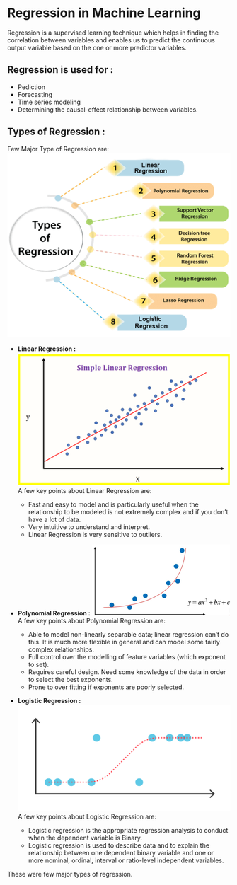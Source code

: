 # Regression in Machine Learning 
Regression is a supervised learning technique which helps in finding the correlation between variables and enables us to predict the continuous output variable based on the one or more predictor variables.
## Regression is used for :
- Pediction 
- Forecasting 
- Time series modeling
- Determining the causal-effect relationship between variables.

## Types of Regression :
Few Major Type of Regression are:
![Type of Regression](./types_reg.png)
- **Linear Regression :** 
 ![linear_Regression](./linear_reg.png)
    A few key points about Linear Regression are:
  - Fast and easy to model and is particularly useful when the relationship to be modeled is not extremely complex and if you don’t have a lot of data.
  - Very intuitive to understand and interpret.
  - Linear Regression is very sensitive to outliers.

- **Polynomial Regression :**
![polynomial_Regression](./polynomial_reg.png)
   A few key points about Polynomial Regression are:
   - Able to model non-linearly separable data; linear regression can’t do this. It is much more flexible in general and can model some fairly complex relationships.
   - Full control over the modelling of feature variables (which exponent to set).
   - Requires careful design. Need some knowledge of the data in order to select the best exponents.
   - Prone to over fitting if exponents are poorly selected.

- **Logistic Regression :**
![logistic_Regression](./logistic_reg.svg)
   A few key points about Logistic Regression are:
   - Logistic regression is the appropriate regression analysis to conduct when the dependent variable is Binary.
   - Logistic regression is used to describe data and to explain the relationship between one dependent binary variable and one or more nominal, ordinal, interval or ratio-level independent variables.

These were few major types of regression.
